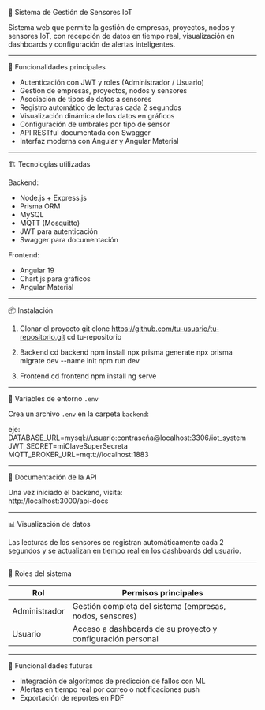 📡 Sistema de Gestión de Sensores IoT

Sistema web que permite la gestión de empresas, proyectos, nodos y sensores IoT, con recepción de datos en tiempo real, visualización en dashboards y configuración de alertas inteligentes.

---

🚀 Funcionalidades principales

- Autenticación con JWT y roles (Administrador / Usuario)
- Gestión de empresas, proyectos, nodos y sensores
- Asociación de tipos de datos a sensores
- Registro automático de lecturas cada 2 segundos
- Visualización dinámica de los datos en gráficos
- Configuración de umbrales por tipo de sensor
- API RESTful documentada con Swagger
- Interfaz moderna con Angular y Angular Material

---

🏗️ Tecnologías utilizadas

Backend:

- Node.js + Express.js
- Prisma ORM
- MySQL
- MQTT (Mosquitto)
- JWT para autenticación
- Swagger para documentación

Frontend:

- Angular 19
- Chart.js para gráficos
- Angular Material

---

📦 Instalación

1. Clonar el proyecto
   git clone https://github.com/tu-usuario/tu-repositorio.git
   cd tu-repositorio

2. Backend
   cd backend
   npm install
   npx prisma generate
   npx prisma migrate dev --name init
   npm run dev

3. Frontend
   cd frontend
   npm install
   ng serve

---

🔐 Variables de entorno `.env`

Crea un archivo `.env` en la carpeta `backend`:

eje:
DATABASE_URL=mysql://usuario:contraseña@localhost:3306/iot_system
JWT_SECRET=miClaveSuperSecreta
MQTT_BROKER_URL=mqtt://localhost:1883

---

📘 Documentación de la API

Una vez iniciado el backend, visita:  
http://localhost:3000/api-docs

---

📊 Visualización de datos

Las lecturas de los sensores se registran automáticamente cada 2 segundos y se actualizan en tiempo real en los dashboards del usuario.

---

👥 Roles del sistema

| Rol           | Permisos principales                                        |
| ------------- | ----------------------------------------------------------- |
| Administrador | Gestión completa del sistema (empresas, nodos, sensores)    |
| Usuario       | Acceso a dashboards de su proyecto y configuración personal |

---

🔔 Funcionalidades futuras

- Integración de algoritmos de predicción de fallos con ML
- Alertas en tiempo real por correo o notificaciones push
- Exportación de reportes en PDF
